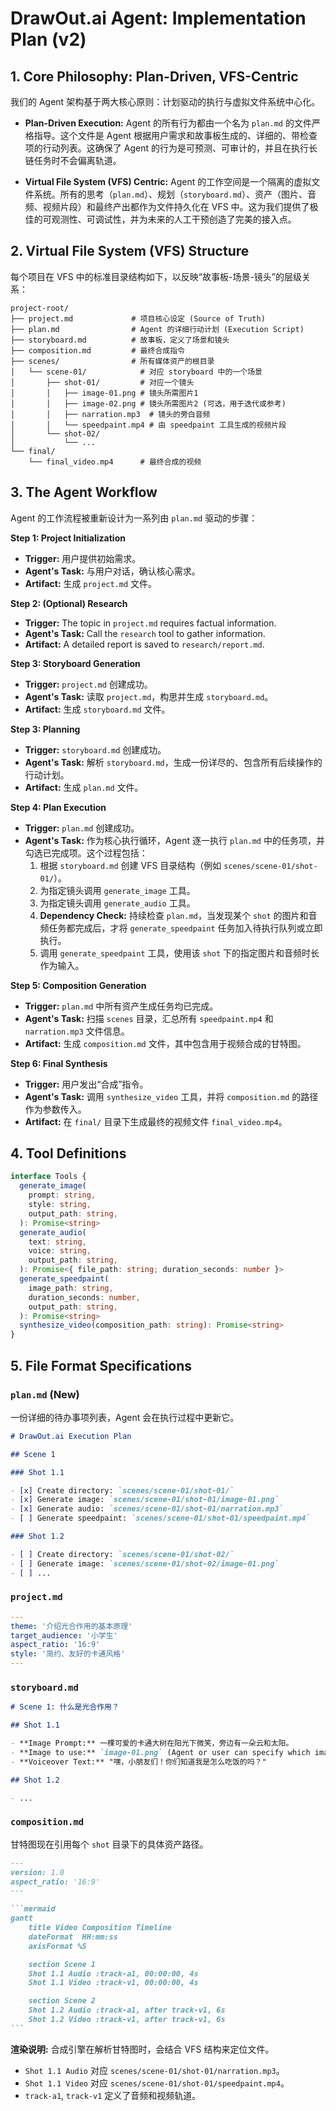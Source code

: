 # DrawOut.ai Agent: Implementation Plan (v2)

## 1. Core Philosophy: Plan-Driven, VFS-Centric

我们的 Agent 架构基于两大核心原则：计划驱动的执行与虚拟文件系统中心化。

- **Plan-Driven Execution:** Agent 的所有行为都由一个名为 `plan.md` 的文件严格指导。这个文件是 Agent 根据用户需求和故事板生成的、详细的、带检查项的行动列表。这确保了 Agent 的行为是可预测、可审计的，并且在执行长链任务时不会偏离轨道。

- **Virtual File System (VFS) Centric:** Agent 的工作空间是一个隔离的虚拟文件系统。所有的思考（`plan.md`）、规划（`storyboard.md`）、资产（图片、音频、视频片段）和最终产出都作为文件持久化在 VFS 中。这为我们提供了极佳的可观测性、可调试性，并为未来的人工干预创造了完美的接入点。

## 2. Virtual File System (VFS) Structure

每个项目在 VFS 中的标准目录结构如下，以反映“故事板-场景-镜头”的层级关系：

```
project-root/
├── project.md             # 项目核心设定 (Source of Truth)
├── plan.md                # Agent 的详细行动计划 (Execution Script)
├── storyboard.md          # 故事板，定义了场景和镜头
├── composition.md         # 最终合成指令
├── scenes/                # 所有媒体资产的根目录
│   └── scene-01/            # 对应 storyboard 中的一个场景
│       ├── shot-01/         # 对应一个镜头
│       │   ├── image-01.png # 镜头所需图片1
│       │   ├── image-02.png # 镜头所需图片2 (可选，用于迭代或参考)
│       │   ├── narration.mp3  # 镜头的旁白音频
│       │   └── speedpaint.mp4 # 由 speedpaint 工具生成的视频片段
│       └── shot-02/
│           └── ...
└── final/
    └── final_video.mp4      # 最终合成的视频
```

## 3. The Agent Workflow

Agent 的工作流程被重新设计为一系列由 `plan.md` 驱动的步骤：

**Step 1: Project Initialization**

- **Trigger:** 用户提供初始需求。
- **Agent's Task:** 与用户对话，确认核心需求。
- **Artifact:** 生成 `project.md` 文件。

**Step 2: (Optional) Research**

- **Trigger:** The topic in `project.md` requires factual information.
- **Agent's Task:** Call the `research` tool to gather information.
- **Artifact:** A detailed report is saved to `research/report.md`.

**Step 3: Storyboard Generation**

- **Trigger:** `project.md` 创建成功。
- **Agent's Task:** 读取 `project.md`，构思并生成 `storyboard.md`。
- **Artifact:** 生成 `storyboard.md` 文件。

**Step 3: Planning**

- **Trigger:** `storyboard.md` 创建成功。
- **Agent's Task:** 解析 `storyboard.md`，生成一份详尽的、包含所有后续操作的行动计划。
- **Artifact:** 生成 `plan.md` 文件。

**Step 4: Plan Execution**

- **Trigger:** `plan.md` 创建成功。
- **Agent's Task:** 作为核心执行循环，Agent 逐一执行 `plan.md` 中的任务项，并勾选已完成项。这个过程包括：
  1.  根据 `storyboard.md` 创建 VFS 目录结构（例如 `scenes/scene-01/shot-01/`）。
  2.  为指定镜头调用 `generate_image` 工具。
  3.  为指定镜头调用 `generate_audio` 工具。
  4.  **Dependency Check:** 持续检查 `plan.md`，当发现某个 `shot` 的图片和音频任务都完成后，才将 `generate_speedpaint` 任务加入待执行队列或立即执行。
  5.  调用 `generate_speedpaint` 工具，使用该 `shot` 下的指定图片和音频时长作为输入。

**Step 5: Composition Generation**

- **Trigger:** `plan.md` 中所有资产生成任务均已完成。
- **Agent's Task:** 扫描 `scenes` 目录，汇总所有 `speedpaint.mp4` 和 `narration.mp3` 文件信息。
- **Artifact:** 生成 `composition.md` 文件，其中包含用于视频合成的甘特图。

**Step 6: Final Synthesis**

- **Trigger:** 用户发出“合成”指令。
- **Agent's Task:** 调用 `synthesize_video` 工具，并将 `composition.md` 的路径作为参数传入。
- **Artifact:** 在 `final/` 目录下生成最终的视频文件 `final_video.mp4`。

## 4. Tool Definitions

```typescript
interface Tools {
  generate_image(
    prompt: string,
    style: string,
    output_path: string,
  ): Promise<string>
  generate_audio(
    text: string,
    voice: string,
    output_path: string,
  ): Promise<{ file_path: string; duration_seconds: number }>
  generate_speedpaint(
    image_path: string,
    duration_seconds: number,
    output_path: string,
  ): Promise<string>
  synthesize_video(composition_path: string): Promise<string>
}
```

## 5. File Format Specifications

### `plan.md` (New)

一份详细的待办事项列表，Agent 会在执行过程中更新它。

```markdown
# DrawOut.ai Execution Plan

## Scene 1

### Shot 1.1

- [x] Create directory: `scenes/scene-01/shot-01/`
- [x] Generate image: `scenes/scene-01/shot-01/image-01.png`
- [x] Generate audio: `scenes/scene-01/shot-01/narration.mp3`
- [ ] Generate speedpaint: `scenes/scene-01/shot-01/speedpaint.mp4`

### Shot 1.2

- [ ] Create directory: `scenes/scene-01/shot-02/`
- [ ] Generate image: `scenes/scene-01/shot-02/image-01.png`
- [ ] ...
```

### `project.md`

```yaml
---
theme: '介绍光合作用的基本原理'
target_audience: '小学生'
aspect_ratio: '16:9'
style: '简约、友好的卡通风格'
---
```

### `storyboard.md`

```markdown
# Scene 1: 什么是光合作用？

## Shot 1.1

- **Image Prompt:** 一棵可爱的卡通大树在阳光下微笑，旁边有一朵云和太阳。
- **Image to use:** `image-01.png` (Agent or user can specify which image to use for speedpaint)
- **Voiceover Text:** "嘿，小朋友们！你们知道我是怎么吃饭的吗？"

## Shot 1.2

- ...
```

### `composition.md`

甘特图现在引用每个 `shot` 目录下的具体资产路径。

````markdown
---
version: 1.0
aspect_ratio: '16:9'
---

```mermaid
gantt
    title Video Composition Timeline
    dateFormat  HH:mm:ss
    axisFormat %S

    section Scene 1
    Shot 1.1 Audio :track-a1, 00:00:00, 4s
    Shot 1.1 Video :track-v1, 00:00:00, 4s

    section Scene 2
    Shot 1.2 Audio :track-a1, after track-v1, 6s
    Shot 1.2 Video :track-v1, after track-v1, 6s
```
````

**渲染说明:**
合成引擎在解析甘特图时，会结合 VFS 结构来定位文件。

- `Shot 1.1 Audio` 对应 `scenes/scene-01/shot-01/narration.mp3`。
- `Shot 1.1 Video` 对应 `scenes/scene-01/shot-01/speedpaint.mp4`。
- `track-a1`, `track-v1` 定义了音频和视频轨道。

